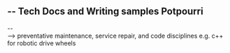 -- Tech Docs and Writing samples Potpourri  
--
--  
--> preventative maintenance, service repair, and code disciplines e.g. c++ for robotic drive wheels
